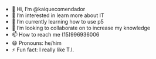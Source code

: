 - 👋 Hi, I’m @kaiquecomendador
- 👀 I’m interested in learn more about IT
- 🌱 I’m currently learning how to use p5
- 💞️ I’m looking to collaborate on to increase my knowledge
- 📫 How to reach me (15)996936006
- 😄 Pronouns: he/him
- ⚡ Fun fact: I really like T.I.

<!---
kaiquecomendador/kaiquecomendador is a ✨ special ✨ repository because its `README.md` (this file) appears on your GitHub profile.
You can click the Preview link to take a look at your changes.
--->
